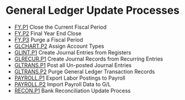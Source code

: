 # General Ledger Update Processes

<PageHeader />

- [FY.P1](FY-P1/README.md) Close the Current Fiscal Period
- [FY.P2](FY-P2/README.md) Final Year End Close
- [FY.P3](FY-P3/README.md) Purge a Fiscal Period
- [GLCHART.P2](GLCHART-P2/README.md) Assign Account Types
- [GLINT.P1](GLINT-P1/README.md) Create Journal Entries from Registers
- [GLRECUR.P1](GLRECUR-P1/README.md) Create Journal Records from Recurring Entries
- [GLTRANS.P1](GLTRANS-P1/README.md) Post all Un-posted Journal Entries
- [GLTRANS.P2](GLTRANS-P2/README.md) Purge General Ledger Transaction Records
- [PAYROLL.P1](PAYROLL-P1/README.md) Export Labor Postings to Payroll
- [PAYROLL.P2](PAYROLL-P2/README.md) Import Payroll Data to G/L
- [RECON.P1](RECON-P1/README.md) Bank Reconciliation Update Process

<badge text= "Version 8.10.57" vertical="middle" />

<PageFooter />
